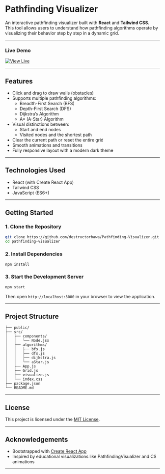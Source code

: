 # Pathfinding Visualizer

An interactive pathfinding visualizer built with **React** and **Tailwind CSS**.  
This tool allows users to understand how pathfinding algorithms operate by visualizing their behavior step by step in a dynamic grid.

---

### Live Demo  
[![View Live](https://img.shields.io/badge/View%20Live-%231DA1F2?style=for-the-badge&logo=github&logoColor=white)](https://saadmdev.github.io/Pathfinding-Visualizer/)

---

## Features

- Click and drag to draw walls (obstacles)
- Supports multiple pathfinding algorithms:
  - Breadth-First Search (BFS)
  - Depth-First Search (DFS)
  - Dijkstra’s Algorithm
  - A* (A-Star) Algorithm
- Visual distinctions between:
  - Start and end nodes
  - Visited nodes and the shortest path
- Clear the current path or reset the entire grid
- Smooth animations and transitions
- Fully responsive layout with a modern dark theme

---

## Technologies Used

- React (with Create React App)
- Tailwind CSS
- JavaScript (ES6+)

---

## Getting Started

### 1. Clone the Repository

```bash
git clone https://github.com/destructorbawa/Pathfinding-Visualizer.git
cd pathfinding-visualizer
```

### 2. Install Dependencies

```bash
npm install
```

### 3. Start the Development Server

```bash
npm start
```

Then open `http://localhost:3000` in your browser to view the application.

---

## Project Structure

```
├── public/
├── src/
│   ├── components/
│   │   └── Node.jsx
│   ├── algorithms/
│   │   ├── bfs.js
│   │   ├── dfs.js
│   │   ├── dijkstra.js
│   │   └── aStar.js
│   ├── App.js
│   ├── Grid.js
│   ├── visualize.js
│   └── index.css
├── package.json
└── README.md
```

---

## License

This project is licensed under the [MIT License](./LICENSE).

---

## Acknowledgements

* Bootstrapped with [Create React App](https://create-react-app.dev/)
* Inspired by educational visualizations like PathfindingVisualizer and CS animations

---
